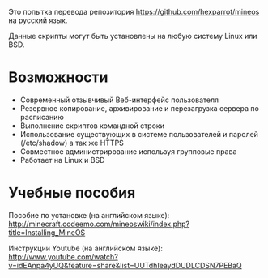 Это попытка перевода репозитория https://github.com/hexparrot/mineos на русский язык.

Данные скрипты могут быть установлены на любую систему Linux или BSD.

Возможности
========

- Современный отзывчивый Веб-интерфейс пользователя
- Резервное копирование, архивирование и перезагрузка сервера по расписанию
- Выполнение скриптов командной строки
- Использование существующих в системе пользователей и паролей (/etc/shadow) а так же HTTPS
- Совместное администрирование используя групповые права
- Работает на Linux и BSD

Учебные пособия
=========

Пособие по установке (на английском языке): http://minecraft.codeemo.com/mineoswiki/index.php?title=Installing_MineOS

Инструкции Youtube (на английском языке): http://www.youtube.com/watch?v=idEAnpa4yUQ&feature=share&list=UUTdhIeaydDUDLCDSN7PEBaQ
